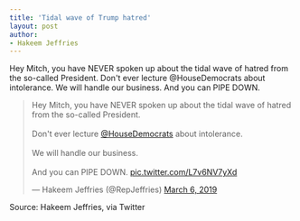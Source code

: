 ```yaml
---
title: 'Tidal wave of Trump hatred'
layout: post
author:
- Hakeem Jeffries
---
```


Hey Mitch, you have NEVER spoken up about the tidal wave of hatred from the so-called President. Don't ever lecture @HouseDemocrats about intolerance. We will handle our business. And you can PIPE DOWN.

<blockquote class="twitter-tweet"><p lang="en" dir="ltr">Hey Mitch, you have NEVER spoken up about the tidal wave of hatred from the so-called President.<br><br>Don't ever lecture <a href="https://twitter.com/HouseDemocrats?ref_src=twsrc%5Etfw">@HouseDemocrats</a> about intolerance. <br><br>We will handle our business.<br><br>And you can PIPE DOWN. <a href="https://t.co/L7v6NV7yXd">pic.twitter.com/L7v6NV7yXd</a></p>&mdash; Hakeem Jeffries (@RepJeffries) <a href="https://twitter.com/RepJeffries/status/1103348921911468032?ref_src=twsrc%5Etfw">March 6, 2019</a></blockquote> <script async src="https://platform.twitter.com/widgets.js" charset="utf-8"></script>

Source: Hakeem Jeffries, via Twitter
